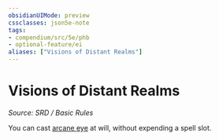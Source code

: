 ```yaml
---
obsidianUIMode: preview
cssclasses: json5e-note
tags:
- compendium/src/5e/phb
- optional-feature/ei
aliases: ["Visions of Distant Realms"]
---
```

# Visions of Distant Realms
*Source: SRD / Basic Rules* 

You can cast [arcane eye](compendium/spells/arcane-eye.md) at will, without expending a spell slot.